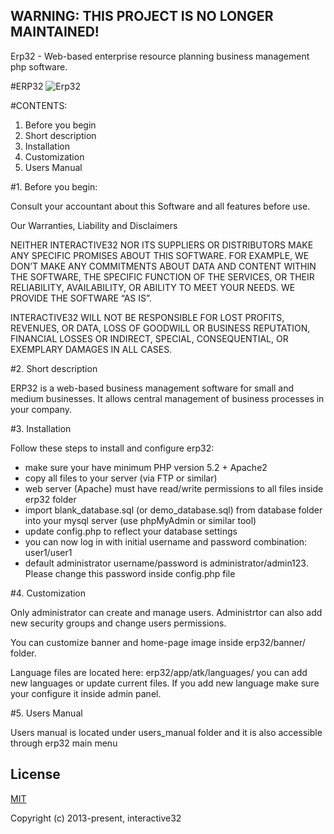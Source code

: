 
## WARNING: THIS PROJECT IS NO LONGER MAINTAINED!

Erp32 - Web-based enterprise resource planning business management php software.

#ERP32
![Erp32](http://interactive32.com/resources/erp32_github.jpg)

#CONTENTS:


1. Before you begin
2. Short description
3. Installation
4. Customization
5. Users Manual


#1. Before you begin:

Consult your accountant about this Software and all features before use.

Our Warranties, Liability and Disclaimers

NEITHER INTERACTIVE32 NOR ITS SUPPLIERS OR DISTRIBUTORS MAKE ANY SPECIFIC PROMISES ABOUT THIS SOFTWARE. FOR EXAMPLE, WE DON’T MAKE ANY COMMITMENTS ABOUT DATA AND CONTENT WITHIN THE SOFTWARE, THE SPECIFIC FUNCTION OF THE SERVICES, OR THEIR RELIABILITY, AVAILABILITY, OR ABILITY TO MEET YOUR NEEDS. WE PROVIDE THE SOFTWARE “AS IS”.

INTERACTIVE32 WILL NOT BE RESPONSIBLE FOR LOST PROFITS, REVENUES, OR DATA, LOSS OF GOODWILL OR BUSINESS REPUTATION, FINANCIAL LOSSES OR INDIRECT, SPECIAL, CONSEQUENTIAL, OR EXEMPLARY DAMAGES IN ALL CASES.



#2. Short description

ERP32 is a web-based business management software for small and medium businesses. It allows central management of business processes in your company. 
 


#3. Installation

Follow these steps to install and configure erp32:

- make sure your have minimum PHP version 5.2 + Apache2
- copy all files to your server (via FTP or similar)
- web server (Apache) must have read/write permissions to all files inside erp32 folder
- import blank_database.sql (or demo_database.sql) from database folder into your mysql server (use phpMyAdmin or similar tool)
- update config.php to reflect your database settings
- you can now log in with initial username and password combination: user1/user1
- default administrator username/password is administrator/admin123. Please change this password inside config.php file



#4. Customization

Only administrator can create and manage users. Administrtor can also add new security groups and change users permissions.

You can customize banner and home-page image inside erp32/banner/ folder.

Language files are located here: erp32/app/atk/languages/ you can add new languages or update current files. 
If you add new language make sure your configure it inside admin panel.


#5. Users Manual

Users manual is located under users_manual folder and it is also accessible through erp32 main menu



## License

[MIT](http://opensource.org/licenses/MIT)

Copyright (c) 2013-present, interactive32
